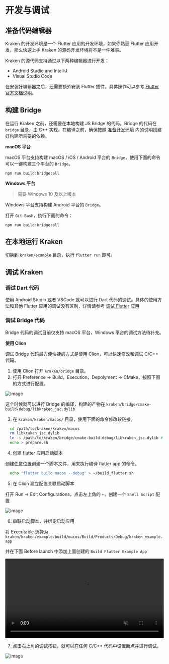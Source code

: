 # 开发与调试

## 准备代码编辑器

Kraken 的开发环境是一个 Flutter 应用的开发环境，如果你熟悉 Flutter 应用开发，那么快速上手 Kraken 的源码开发环境将不是一件难事。

Kraken 的源代码支持通过以下两种编辑器进行开发：

- Android Studio and IntelliJ
- Visual Studio Code

在安装好编辑器之后，还需要额外安装 Flutter 插件。具体操作可以参考 [Flutter 官方文档说明](https://flutter.dev/docs/get-started/editor?tab=androidstudio)。

## 构建 Bridge

在运行 Kraken 之前，还需要在本地构建 JS Bridge 的代码。Bridge 的代码在 `bridge` 目录，由 C++ 实现。在编译之前，确保按照 [准备开发环境](/guide/contribute/environment) 内的说明搭建好构建所需要的依赖。

**macOS 平台**

macOS 平台支持构建 macOS / iOS / Android 平台的 `Bridge`，使用下面的命令可以一键构建三个平台的 `Bridge`。

```shell script
npm run build:bridge:all
```

**Windows 平台**

> 需要 Windows 10 及以上版本

Windows 平台支持构建 Android 平台的 `Bridge`。

打开 `Git Bash`，执行下面的命令：

```shell script
npm run build:bridge:all
```

## 在本地运行 Kraken

切换到 `kraken/example` 目录，执行 `flutter run` 即可。

## 调试 Kraken

### 调试 Dart 代码

使用 Android Studio 或者 VSCode 就可以进行 Dart 代码的调试。具体的使用方法和其他 Flutter 应用的调试没有区别，详情请参考 [调试 Flutter 应用](https://flutter.dev/docs/testing/debugging)

### 调试 Bridge 代码

Bridge 代码的调试目前仅支持 macOS 平台，Windows 平台的调试方法待补充。

**使用 Clion**

调试 Bridge 代码最方便快捷的方式是使用 Clion，可以快速修改和调试 C/C++ 代码。

1. 使用 Clion 打开 `kraken/bridge` 目录。
2. 打开 Preference -> Build，Execution，Depolyment -> CMake，按照下图的方式进行配置。

![image](https://kraken.oss-cn-hangzhou.aliyuncs.com/videos/117528306-1eeae380-b004-11eb-8ab8-5781912e815c.png)

这个时候就可以进行 Bridge 的编译，构建的产物在 `kraken/bridge/cmake-build-debug/libkraken_jsc.dylib`

3. 在 `kraken/kraken/macos/` 目录，使用下面的命令修改软链接。

```bash
  cd /path/to/kraken/kraken/macos
  rm libkraken_jsc.dylib
  ln -s /path/to/kraken/bridge/cmake-build-debug/libkraken_jsc.dylib # 必须是绝对地址
  echo > prepare.sh
```

4. 创建 flutter 应用启动脚本

创建任意位置创建一个脚本文件，用来执行编译 flutter app 的命令。

```bash
  echo "flutter build macos --debug" > ~/build_flutter.sh
```

5. 在 Clion 建立配置关联启动脚本

打开 Run -> Edit Configurations，点击左上角的 `+`，创建一个 `Shell Script` 配置

![image](https://kraken.oss-cn-hangzhou.aliyuncs.com/videos/117528742-59558000-b006-11eb-8870-8b9d69f3b14f.png)

6. 串联启动脚本，并绑定启动应用

将 Executable 选择为 `kraken/kraken/example/build/macos/Build/Products/Debug/kraken_example.app`

并在下面 Before launch 中添加上面创建的 `Build Flutter Example App`

 <video muted autoplay loop="loop" style="width: 100%">
    <source src="https://user-images.githubusercontent.com/4409743/117528845-e0a2f380-b006-11eb-8049-130715f3ccd0.mp4" type="video/mp4">
  </video>

7. 点击右上角的调试按钮，就可以在任何 C/C++ 代码中设置断点并进行调试。

![image](https://kraken.oss-cn-hangzhou.aliyuncs.com/videos/117529034-d9301a00-b007-11eb-9300-d46d1c25005f.png)
